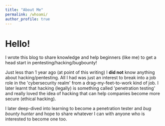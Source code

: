 ```yaml
---
title: "About Me"
permalink: /whoami/
author_profile: true
---
```


# Hello! 

I wrote this blog to share knowledge and help beginners (like me) to get a head start in pentesting/hacking/bugbounty! 

Just less than 1 year ago (at point of this writing) I __did not__ know anything about hacking/pentesting. All I had was just an interest to break into a job role in the 'cybersecurity realm' from a drag-my-feet-to-work kind of job. I later learnt that hacking (legally) is something called 'penetration testing' and really loved the idea of hacking that can help companies become more secure (ethical hacking).

I later deep-dived into learning to become a penetration tester and *bug bounty hunter* and hope to share whatever I can with anyone who is interested to become one too. 


 
